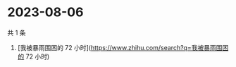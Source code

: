 # 2023-08-06

共 1 条

<!-- BEGIN -->
<!-- 最后更新时间 Sun Aug 06 2023 00:09:23 GMT+0800 (China Standard Time) -->

1. [我被暴雨围困的 72 小时](https://www.zhihu.com/search?q=我被暴雨围困的 72
   小时)

<!-- END -->
